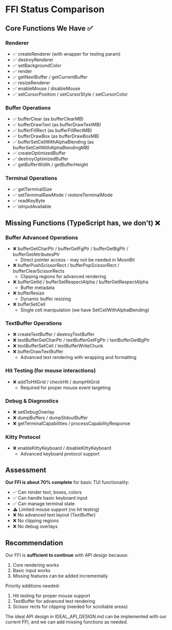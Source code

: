 # FFI Status Comparison

## Core Functions We Have ✅

### Renderer

- ✅ createRenderer (with wrapper for testing param)
- ✅ destroyRenderer
- ✅ setBackgroundColor
- ✅ render
- ✅ getNextBuffer / getCurrentBuffer
- ✅ resizeRenderer
- ✅ enableMouse / disableMouse
- ✅ setCursorPosition / setCursorStyle / setCursorColor

### Buffer Operations

- ✅ bufferClear (as bufferClearMB)
- ✅ bufferDrawText (as bufferDrawTextMB)
- ✅ bufferFillRect (as bufferFillRectMB)
- ✅ bufferDrawBox (as bufferDrawBoxMB)
- ✅ bufferSetCellWithAlphaBlending (as bufferSetCellWithAlphaBlendingMB)
- ✅ createOptimizedBuffer
- ✅ destroyOptimizedBuffer
- ✅ getBufferWidth / getBufferHeight

### Terminal Operations

- ✅ getTerminalSize
- ✅ setTerminalRawMode / restoreTerminalMode
- ✅ readKeyByte
- ✅ isInputAvailable

## Missing Functions (TypeScript has, we don't) ❌

### Buffer Advanced Operations

- ❌ bufferGetCharPtr / bufferGetFgPtr / bufferGetBgPtr / bufferGetAttributesPtr
  - Direct pointer access - may not be needed in MoonBit
- ❌ bufferPushScissorRect / bufferPopScissorRect / bufferClearScissorRects
  - Clipping regions for advanced rendering
- ❌ bufferGetId / bufferSetRespectAlpha / bufferGetRespectAlpha
  - Buffer metadata
- ❌ bufferResize
  - Dynamic buffer resizing
- ❌ bufferSetCell
  - Single cell manipulation (we have SetCellWithAlphaBlending)

### TextBuffer Operations

- ❌ createTextBuffer / destroyTextBuffer
- ❌ textBufferGetCharPtr / textBufferGetFgPtr / textBufferGetBgPtr
- ❌ textBufferSetCell / textBufferWriteChunk
- ❌ bufferDrawTextBuffer
  - Advanced text rendering with wrapping and formatting

### Hit Testing (for mouse interactions)

- ❌ addToHitGrid / checkHit / dumpHitGrid
  - Required for proper mouse event targeting

### Debug & Diagnostics

- ❌ setDebugOverlay
- ❌ dumpBuffers / dumpStdoutBuffer
- ❌ getTerminalCapabilities / processCapabilityResponse

### Kitty Protocol

- ❌ enableKittyKeyboard / disableKittyKeyboard
  - Advanced keyboard protocol support

## Assessment

**Our FFI is about 70% complete** for basic TUI functionality:

- ✅ Can render text, boxes, colors
- ✅ Can handle basic keyboard input
- ✅ Can manage terminal state
- ⚠️ Limited mouse support (no hit testing)
- ❌ No advanced text layout (TextBuffer)
- ❌ No clipping regions
- ❌ No debug overlays

## Recommendation

Our FFI is **sufficient to continue** with API design because:

1. Core rendering works
2. Basic input works
3. Missing features can be added incrementally

Priority additions needed:

1. Hit testing for proper mouse support
2. TextBuffer for advanced text rendering
3. Scissor rects for clipping (needed for scrollable areas)

The ideal API design in IDEAL_API_DESIGN.md can be implemented with our current FFI, and we can add missing functions as needed.
